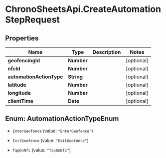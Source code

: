 # ChronoSheetsApi.CreateAutomationStepRequest

## Properties

Name | Type | Description | Notes
------------ | ------------- | ------------- | -------------
**geofencingId** | **Number** |  | [optional] 
**nfcId** | **Number** |  | [optional] 
**automationActionType** | **String** |  | [optional] 
**latitude** | **Number** |  | [optional] 
**longitude** | **Number** |  | [optional] 
**clientTime** | **Date** |  | [optional] 



## Enum: AutomationActionTypeEnum


* `EnterGeofence` (value: `"EnterGeofence"`)

* `ExitGeofence` (value: `"ExitGeofence"`)

* `TapOnNfc` (value: `"TapOnNfc"`)





